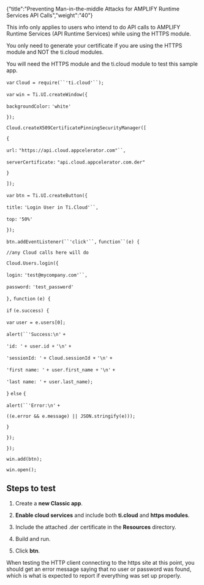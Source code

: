 {"title":"Preventing Man-in-the-middle Attacks for AMPLIFY Runtime Services API Calls","weight":"40"} 

This info only applies to users who intend to do API calls to AMPLIFY Runtime Services (API Runtime Services) while using the HTTPS module.

You only need to generate your certificate if you are using the HTTPS module and NOT the ti.cloud modules.

You will need the HTTPS module and the ti.cloud module to test this sample app.

`var` `Cloud = require(``'ti.cloud'``);`

`var` `win = Ti.UI.createWindow({`

`backgroundColor:` `'white'`

`});`

`Cloud.createX509CertificatePinningSecurityManager([`

`{`

`url:` `"https://api.cloud.appcelerator.com"``,`

`serverCertificate:` `"api.cloud.appcelerator.com.der"`

`}`

`]);`

`var` `btn = Ti.UI.createButton({`

`title:` `'Login User in Ti.Cloud'``,`

`top:` `'50%'`

`});`

`btn.addEventListener(``'click'``,` `function``(e) {`

`//any Cloud calls here will do`

`Cloud.Users.login({`

`login:` `'test@mycompany.com'``,`

`password:` `'test_password'`

`},` `function` `(e) {`

`if` `(e.success) {`

`var` `user = e.users[0];`

`alert(``'Success:\n'` `+`

`'id: '` `+ user.id +` `'\n'` `+`

`'sessionId: '` `+ Cloud.sessionId +` `'\n'` `+`

`'first name: '` `+ user.first_name +` `'\n'` `+`

`'last name: '` `+ user.last_name);`

`}` `else` `{`

`alert(``'Error:\n'` `+`

`((e.error && e.message) || JSON.stringify(e)));`

`}`

`});`

`});`

`win.add(btn);`

`win.open();`

## Steps to test

1.  Create a **new Classic app**.
    
2.  **Enable cloud services** and include both **ti.cloud** and **https modules**.
    
3.  Include the attached .der certificate in the **Resources** directory.
    
4.  Build and run.
    
5.  Click **btn**.
    

When testing the HTTP client connecting to the https site at this point, you should get an error message saying that no user or password was found, which is what is expected to report if everything was set up properly.
